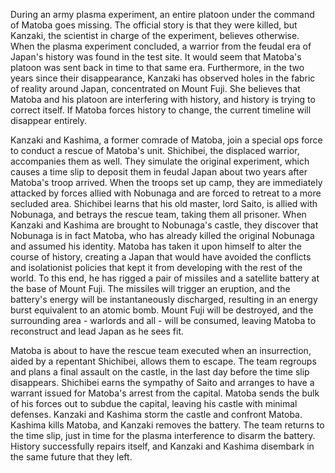 <!-- Samurai Commando: Mission 1549 (2005) -->

During an army plasma experiment, an entire platoon under the command of Matoba goes missing. The official story is that they were killed, but Kanzaki, the scientist in charge of the experiment, believes otherwise. When the plasma experiment concluded, a warrior from the feudal era of Japan's history was found in the test site. It would seem that Matoba's platoon was sent back in time to that same era. Furthermore, in the two years since their disappearance, Kanzaki has observed holes in the fabric of reality around Japan, concentrated on Mount Fuji. She believes that Matoba and his platoon are interfering with history, and history is trying to correct itself. If Matoba forces history to change, the current timeline will disappear entirely.

Kanzaki and Kashima, a former comrade of Matoba, join a special ops force to conduct a rescue of Matoba's unit. Shichibei, the displaced warrior, accompanies them as well. They simulate the original experiment, which causes a time slip to deposit them in feudal Japan about two years after Matoba's troop arrived. When the troops set up camp, they are immediately attacked by forces allied with Nobunaga and are forced to retreat to a more secluded area. Shichibei learns that his old master, lord Saito, is allied with Nobunaga, and betrays the rescue team, taking them all prisoner. When Kanzaki and Kashima are brought to Nobunaga's castle, they discover that Nobunaga is in fact Matoba, who has already killed the original Nobunaga and assumed his identity. Matoba has taken it upon himself to alter the course of history, creating a Japan that would have avoided the conflicts and isolationist policies that kept it from developing with the rest of the world. To this end, he has rigged a pair of missiles and a satellite battery at the base of Mount Fuji. The missiles will trigger an eruption, and the battery's energy will be instantaneously discharged, resulting in an energy burst equivalent to an atomic bomb. Mount Fuji will be destroyed, and the surrounding area - warlords and all - will be consumed, leaving Matoba to reconstruct and lead Japan as he sees fit.

Matoba is about to have the rescue team executed when an insurrection, aided by a repentant Shichibei, allows them to escape. The team regroups and plans a final assault on the castle, in the last day before the time slip disappears. Shichibei earns the sympathy of Saito and arranges to have a warrant issued for Matoba's arrest from the capital. Matoba sends the bulk of his forces out to subdue the capital, leaving his castle with minimal defenses. Kanzaki and Kashima storm the castle and confront Matoba. Kashima kills Matoba, and Kanzaki removes the battery. The team returns to the time slip, just in time for the plasma interference to disarm the battery. History successfully repairs itself, and Kanzaki and Kashima disembark in the same future that they left.